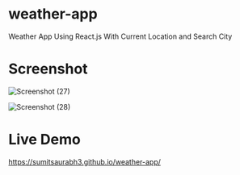 # weather-app
Weather App Using React.js With Current Location and Search City

# Screenshot

![Screenshot (27)](https://user-images.githubusercontent.com/89032579/233763691-89e934ec-d88c-4f86-ac39-6228f310e62a.png)


![Screenshot (28)](https://user-images.githubusercontent.com/89032579/233763663-3385d406-1959-4f8a-9c6b-b2610181bad3.png)




# Live Demo 

https://sumitsaurabh3.github.io/weather-app/
